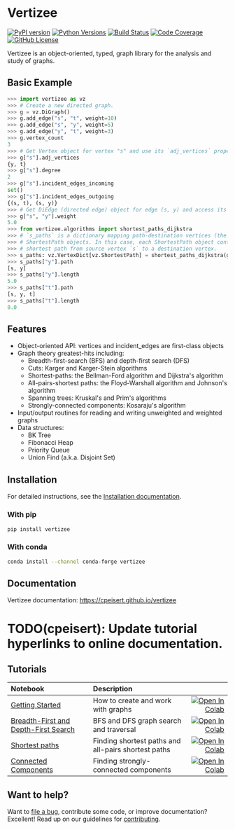# Vertizee

[![PyPI version](https://badge.fury.io/py/vertizee.svg)](https://pypi.python.org/pypi/vertizee/)
[![Python Versions](https://img.shields.io/badge/python-3.6%20%7C%203.7%20%7C%203.8-blue)](https://img.shields.io/badge/python-3.6%20%7C%203.7%20%7C%203.8-blue)
[![Build Status](https://img.shields.io/travis/dmlc/vertizee.svg?label=build&logo=travis&branch=master)](https://travis-ci.org/dmlc/vertizee)
[![Code Coverage](https://codecov.io/github/vertizee/vertizee/badge.svg?branch=master&service=github)](https://codecov.io/github/vertizee/vertizee?branch=master)
[![GitHub License](https://img.shields.io/badge/license-Apache%202-blue.svg?style=flat)](./LICENSE)

Vertizee is an object-oriented, typed, graph library for the analysis and study of graphs.

## Basic Example

```python
>>> import vertizee as vz
>>> # Create a new directed graph.
>>> g = vz.DiGraph()
>>> g.add_edge("s", "t", weight=10)
>>> g.add_edge("s", "y", weight=5)
>>> g.add_edge("y", "t", weight=3)
>>> g.vertex_count
3
>>> # Get Vertex object for vertex "s" and use its `adj_vertices` property to get adjacent vertices.
>>> g["s"].adj_vertices
{y, t}
>>> g["s"].degree
2
>>> g["s"].incident_edges_incoming
set()
>>> g["s"].incident_edges_outgoing
{(s, t), (s, y)}
>>> # Get DiEdge (directed edge) object for edge (s, y) and access its `weight` property.
>>> g["s", "y"].weight
5.0
>>> from vertizee.algorithms import shortest_paths_dijkstra
>>> # `s_paths` is a dictionary mapping path-destination vertices (the dictionary keys) to
>>> # ShortestPath objects. In this case, each ShortestPath object contains information about the
>>> # shortest path from source vertex `s` to a destination vertex.
>>> s_paths: vz.VertexDict[vz.ShortestPath] = shortest_paths_dijkstra(g, source="s", save_paths=True)
>>> s_paths["y"].path
[s, y]
>>> s_paths["y"].length
5.0
>>> s_paths["t"].path
[s, y, t]
>>> s_paths["t"].length
8.0
```


## Features

* Object-oriented API: vertices and incident_edges are first-class objects
* Graph theory greatest-hits including:
  * Breadth-first-search (BFS) and depth-first search (DFS)
  * Cuts: Karger and Karger-Stein algorithms
  * Shortest-paths: the Bellman-Ford algorithm and Dijkstra's algorithm
  * All-pairs-shortest paths: the Floyd-Warshall algorithm and Johnson's algorithm
  * Spanning trees: Kruskal's and Prim's algorithms
  * Strongly-connected components: Kosaraju's algorithm
* Input/output routines for reading and writing unweighted and weighted graphs
* Data structures:
  * BK Tree
  * Fibonacci Heap
  * Priority Queue
  * Union Find (a.k.a. Disjoint Set)


## Installation

For detailed instructions, see the [Installation documentation]().


### With pip

```bash
pip install vertizee
```

### With conda

```bash
conda install --channel conda-forge vertizee
```


## Documentation

Vertizee documentation: https://cpeisert.github.io/vertizee


# TODO(cpeisert): Update tutorial hyperlinks to online documentation.

## Tutorials

| Notebook     |      Description      |   |
|:----------|:-------------|------:|
| [Getting Started](https://github.com/cpeisert/vertizee/blob/master/docs/source/tutorials/getting_started.ipynb)  | How to create and work with graphs  |[![Open In Colab](https://colab.research.google.com/assets/colab-badge.svg)](https://colab.research.google.com/github/cpeisert/vertizee/blob/master/docs/source/tutorials/getting_started.ipynb) |
| [Breadth-First and Depth-First Search](https://github.com/cpeisert/vertizee/blob/master/docs/source/tutorials/search.ipynb)  | BFS and DFS graph search and traversal  |[![Open In Colab](https://colab.research.google.com/assets/colab-badge.svg)](https://colab.research.google.com/github/cpeisert/vertizee/blob/master/docs/source/tutorials/search.ipynb) |
| [Shortest paths](https://github.com/cpeisert/vertizee/blob/master/docs/source/tutorials/shortest_paths.ipynb)  | Finding shortest paths and all-pairs shortest paths  |[![Open In Colab](https://colab.research.google.com/assets/colab-badge.svg)](https://colab.research.google.com/github/cpeisert/vertizee/blob/master/docs/source/tutorials/shortest_paths.ipynb) |
| [Connected Components](https://github.com/cpeisert/vertizee/blob/master/docs/source/tutorials/connected_components.ipynb)  | Finding strongly-connected components  |[![Open In Colab](https://colab.research.google.com/assets/colab-badge.svg)](https://colab.research.google.com/github/cpeisert/vertizee/blob/master/docs/source/tutorials/connected_components.ipynb) |


## Want to help?

Want to [file a bug](https://github.com/cpeisert/vertizee/issues), contribute some code, or improve documentation? Excellent!
Read up on our guidelines for [contributing](https://github.com/cpeisert/vertizee/blob/master/CONTRIBUTING.rst).
